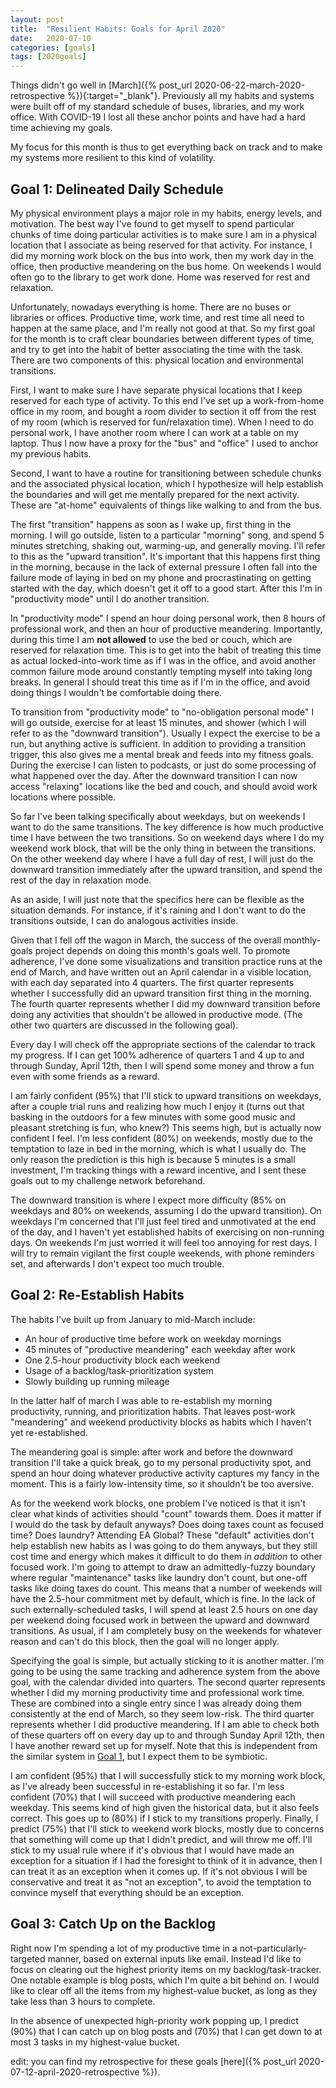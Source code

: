 ```yaml
---
layout: post
title:  "Resilient Habits: Goals for April 2020"
date:   2020-07-10
categories: [goals]
tags: [2020goals]
---
```


Things didn't go well in
[March]({% post_url 2020-06-22-march-2020-retrospective %}){:target="_blank"}.
Previously all my habits and systems
were built off of my standard schedule of buses, libraries, and my work office.
With COVID-19 I lost all these anchor points and have had a hard time achieving
my goals.

My focus for this month is thus to get everything back on
track and to make my systems more resilient to this kind of volatility.

## Goal 1: Delineated Daily Schedule
My physical environment plays a major role in my habits, energy levels, and
motivation. The best way I've found to get myself to spend particular chunks of
time doing particular activities is to make sure I am in a physical location
that I associate as being reserved for that activity. For instance, I did my
morning work block on the bus into work, then my work day in the office, then
productive meandering on the bus home. On weekends I would often go to the
library to get work done. Home was reserved for rest and relaxation.

Unfortunately, nowadays everything is home. There are no buses or libraries or
offices. Productive time, work time, and rest time all need to happen at the
same place, and I'm really not good at that. So my first goal for the month is
to craft clear boundaries between different types of time, and try to get into
the habit of better associating the time with the task. There are two components
of this: physical location and environmental transitions.

First, I want to make sure I have separate physical locations that I keep
reserved for each type of activity. To this end I've set up a work-from-home
office in my room, and bought a room divider to section it off from the rest of
my room (which is reserved for fun/relaxation time). When I need to do personal
work, I have another room where I can work at a table on my laptop. Thus I now
have a proxy for the "bus" and "office" I used to anchor my previous habits.

Second, I want to have a routine for transitioning between schedule chunks and
the associated physical location, which I hypothesize will help establish the
boundaries and will get me mentally prepared for the next activity. These are
"at-home" equivalents of things like walking to and from the bus.

The first "transition" happens as soon as I wake up, first thing in the morning.
I will go outside, listen to a particular "morning" song, and spend 5 minutes
stretching, shaking out, warming-up, and generally moving. I'll refer to this as
the "upward transition". It's important that
this happens first thing in the morning, because in the lack of external
pressure I often fall into the failure mode of laying in bed on my phone and
procrastinating on getting started with the day, which doesn't get it off to a
good start. After this I'm in "productivity mode" until I do another transition.

In "productivity mode" I spend an hour doing personal work, then 8 hours of
professional work, and then an hour of productive meandering. Importantly,
during this time I am __not allowed__ to use the bed or couch, which are reserved
for relaxation time. This is to get into the habit of treating this time as
actual locked-into-work time as if I was in the office, and avoid another common
failure mode around constantly tempting myself into taking long breaks. In
general I should treat this time as if I'm in the office, and avoid doing things
I wouldn't be comfortable doing there.

To transition from "productivity mode" to "no-obligation personal mode" I will
go outside, exercise for at least 15 minutes, and shower (which I will refer to
as the "downward transition"). Usually I expect the
exercise to be a run, but anything active is sufficient. In addition to
providing a transition trigger, this also gives me a mental break and feeds
into my fitness goals. During the exercise I can listen to podcasts, or just do
some processing of what happened over the day. After the downward transition I
can now access "relaxing" locations like the bed and couch, and should avoid
work locations where possible.

So far I've been talking specifically about weekdays, but on weekends I want to
do the same transitions. The key difference is how much productive time I have
between the two transitions. So on weekend days where I do my weekend work block,
that will be the only thing in between the transitions. On the other weekend day
where I have a full day of rest, I will just do the downward transition
immediately after the upward transition, and spend the rest of the day in
relaxation mode.

As an aside, I will just note that the specifics here can be flexible as the
situation demands. For instance, if it's raining and I don't want to do the
transitions outside, I can do analogous activities inside.

Given that I fell off the wagon in March, the success of the overall
monthly-goals project depends on doing this month's goals well. To promote
adherence, I've done some visualizations and transition practice runs at the
end of March,
and have written out an April calendar in a visible location, with each day
separated into 4 quarters. The first quarter represents whether I successfully did
an upward transition first thing in the morning. The fourth quarter
represents whether I did my downward transition before doing any activities that
shouldn't be allowed in productive mode. (The other two quarters are discussed
in the following goal).

Every day I will check off the appropriate sections of the calendar to track my
progress. If I can get 100% adherence of quarters 1 and 4 up to and through
Sunday, April 12th, then
I will spend some money and throw a fun even with some friends as a reward.

I am fairly confident (95%) that I'll stick to upward transitions on weekdays,
after a couple trial runs and realizing how much I enjoy it (turns out that
basking in the outdoors for a few minutes with some good music and pleasant
stretching is fun, who knew?) This seems high, but is actually now confident I
feel. I'm less confident (80%) on weekends, mostly due to the temptation to laze
in bed in the morning, which is what I usually do. The only reason the
prediction is this high is because 5 minutes is a small investment, I'm tracking
things with a reward incentive, and I sent these goals out to my challenge
network beforehand.

The downward transition is where I expect more difficulty (85% on weekdays and
80% on weekends, assuming I do the upward transition). On weekdays I'm concerned
that I'll just feel tired and unmotivated at the end of the day, and I haven't
yet established habits of exercising on non-running days. On weekends I'm just
worried it will feel too annoying for rest days. I will try to remain vigilant
the first couple weekends, with phone reminders set, and afterwards I don't
expect too much trouble.

## Goal 2: Re-Establish Habits
The habits I've built up from January to mid-March include:
- An hour of productive time before work on weekday mornings
- 45 minutes of "productive meandering" each weekday after work
- One 2.5-hour productivity block each weekend
- Usage of a backlog/task-prioritization system
- Slowly building up running mileage

In the latter half of march I was able to re-establish my morning productivity,
running, and prioritization habits. That leaves post-work "meandering" and
weekend productivity blocks as habits which I haven't yet re-established.

The meandering goal is simple: after work and before the downward transition
I'll take a quick break, go to my
personal productivity spot, and spend an hour doing whatever productive activity
captures my fancy in the moment. This is a fairly low-intensity time, so it
shouldn't be too aversive.

As for the weekend work blocks,
one problem I've noticed is that it isn't clear what kinds of activities should
"count" towards them. Does it matter if I would do the task by default
anyways? Does doing taxes count as focused time? Does laundry? Attending EA
Global? These "default" activities don't help establish new habits as I was 
going to do them anyways, but they still cost time and energy which
makes it difficult to do them _in addition_ to other focused work. I'm going to
attempt to draw an admittedly-fuzzy boundary where regular "maintenance" tasks
like laundry don't count, but one-off tasks like doing taxes do count. This
means that a number of weekends will have the 2.5-hour commitment met by
default, which is fine. In the lack of such externally-scheduled tasks, I will
spend at least 2.5 hours on one day per weekend doing focused work in between
the upward and downward transitions. As usual, if I am completely busy on the
weekends for whatever reason and can't do this block, then the goal will no
longer apply.

Specifying the goal is simple, but actually sticking to it is another matter.
I'm going to be using the same tracking and adherence system from the above
goal, with the calendar divided into quarters. The second quarter represents
whether I did my morning productivity time and professional work time. These are
combined into a single entry since I was already doing them consistently at the
end of March, so they seem low-risk. The third quarter represents whether I did
productive meandering. If I am able to check both of these quarters off on every
day up to and through Sunday April 12th, then I have another reward set up for
myself. Note that this is independent from the similar system in [Goal
1](#goal-1-delineated-daily-schedule),
but I expect them to be symbiotic.

I am confident (95%) that I will successfully stick to my morning work block, as
I've already been successful in re-establishing it so far. I'm less confident
(70%) that I will succeed with productive meandering each weekday. This seems
kind of high given the historical data, but it also feels correct. This goes up
to (80%) if I stick to my transitions properly. Finally, I predict (75%) that
I'll stick to weekend work blocks, mostly due to concerns that something will
come up that I didn't predict, and will throw me off. I'll stick to my usual
rule where if it's obvious that I would have made an exception for a situation
if I had the foresight to think of it in advance, then I can treat it as an
exception when it comes up. If it's not obvious I will be conservative and treat
it as "not an exception", to avoid the temptation to convince myself that
everything should be an exception.

## Goal 3: Catch Up on the Backlog
Right now I'm spending a lot of my productive time in a
not-particularly-targeted manner, based on external inputs like email. Instead
I'd like to focus on clearing out the highest priority items on my
backlog/task-tracker. One notable example is blog posts, which I'm quite a bit
behind on. I would like to clear off all the items from my highest-value bucket,
as long as they take less than 3 hours to complete.

In the absence of unexpected high-priority work popping up, I predict (90%) that
I can catch up on blog posts and (70%) that I can get down to at most 3 tasks in
my highest-value bucket.

edit: you can find my retrospective for these goals
[here]({% post_url 2020-07-12-april-2020-retrospective %}).
